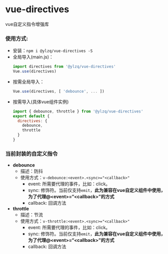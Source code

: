 # vue-directives
vue自定义指令增强库

### 使用方式: 
- 安装：`npm i @ylzq/vue-directives -S`
- 全局导入(main.js)：
  ```js
  import directives from '@ylzq/vue-directives'
  Vue.use(directives)
  ```
- 按需全局导入：
  ```js
  Vue.use(directives, [ 'debounce', ... ])
  ```
- 按需导入(具体vue组件实例)
  ```js
  import { debounce, throttle } from '@ylzq/vue-directives'
  export default {
    directives: {
      debounce,
      throttle
    }
  }
  ```
### 当前封装的自定义指令
- **debounce**
  - 描述：防抖
  - 使用方式：`v-debounce:<event>.<sync>="<callback>"`
    - event: 所需要代理的事件，比如：click。
    - sync: 修饰符。当前仅支持`emit`，**此为兼容在vue自定义组件中使用，为了代理@\<event\>=“\<callback\>”的方式**
    - callback: 回调方法
- **throttle**
  - 描述：节流
  - 使用方式：`v-throttle:<event>.<sync>="<callback>"`
    - event: 所需要代理的事件，比如：click。
    - sync: 修饰符。当前仅支持`emit`，**此为兼容在vue自定义组件中使用，为了代理@\<event\>=“\<callback\>”的方式**
    - callback: 回调方法
